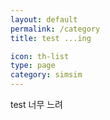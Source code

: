 ```yaml
---
layout: default
permalink: /category
title: test ...ing

icon: th-list
type: page
category: simsim
---
```


test 너무 느려
